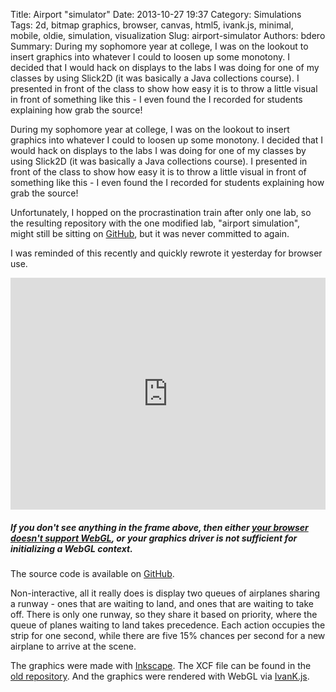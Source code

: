 Title: Airport "simulator"
Date: 2013-10-27 19:37
Category: Simulations
Tags: 2d, bitmap graphics, browser, canvas, html5, ivank.js, minimal, mobile, oldie, simulation, visualization
Slug: airport-simulator
Authors: bdero
Summary: During my sophomore year at college, I was on the lookout to insert graphics into whatever I could to loosen up some monotony. I decided that I would hack on displays to the labs I was doing for one of my classes by using Slick2D (it was basically a Java collections course). I presented in front of the class to show how easy it is to throw a little visual in front of something like this - I even found the I recorded for students explaining how grab the source!

During my sophomore year at college, I was on the lookout to insert graphics into whatever I could to loosen up some monotony. I decided that I would hack on displays to the labs I was doing for one of my classes by using Slick2D (it was basically a Java collections course). I presented in front of the class to show how easy it is to throw a little visual in front of something like this - I even found the I recorded for students explaining how grab the source!

Unfortunately, I hopped on the procrastination train after only one lab, so the resulting repository with the one modified lab, "airport simulation", might still be sitting on <a href="https://github.com/bdero/slick2d-structures-labs" title='Original "airport simulation" repository' target="_blank">GitHub</a>, but it was never committed to again.

I was reminded of this recently and quickly rewrote it yesterday for browser use.
<!--more-->


<iframe src="http://bdero.me/ivank-tests/airport/" height="371" width="100%" frameborder="no"></iframe><h5><strong>If you don't see anything in the frame above, then either <a title="Check if your browser supports WebGL" href="http://get.webgl.org/" target="_blank">your browser doesn't support WebGL</a>, or your graphics driver is not sufficient for initializing a WebGL context.</strong></h5>
The source code is available on <a title="Airport simulator test source code" href="https://github.com/bdero/ivank-tests/blob/gh-pages/airport/airport.js" target="_blank">GitHub</a>.

Non-interactive, all it really does is display two queues of airplanes sharing a runway - ones that are waiting to land, and ones that are waiting to take off. There is only one runway, so they share it based on priority, where the queue of planes waiting to land takes precedence. Each action occupies the strip for one second, while there are five 15% chances per second for a new airplane to arrive at the scene.

The graphics were made with <a href="http://inkscape.org/" title="Inkscape website" target="_blank">Inkscape</a>. The XCF file can be found in the <a href="https://github.com/bdero/slick2d-structures-labs/tree/master/src/lab4_AirportSimulation/images" title='Original "airport simulation" repository images' target="_blank">old repository</a>. And the graphics were rendered with WebGL via <a href="http://lib.ivank.net/" target="_blank">IvanK.js</a>.
